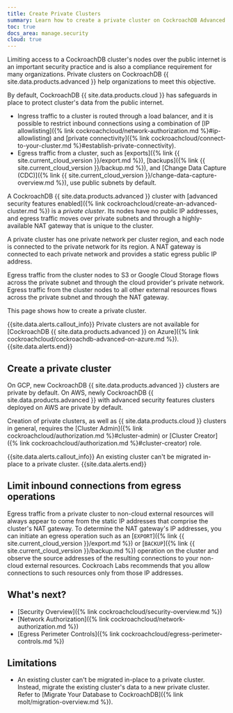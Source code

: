 ```yaml
---
title: Create Private Clusters
summary: Learn how to create a private cluster on CockroachDB Advanced. A private cluster's nodes have no public IP addresses.
toc: true
docs_area: manage.security
cloud: true
---
```


Limiting access to a CockroachDB cluster's nodes over the public internet is an important security practice and is also a compliance requirement for many organizations. Private clusters on CockroachDB {{ site.data.products.advanced }} help organizations to meet this objective.

By default, CockroachDB {{ site.data.products.cloud }} has safeguards in place to protect cluster's data from the public internet.

- Ingress traffic to a cluster is routed through a load balancer, and it is possible to restrict inbound connections using a combination of [IP allowlisting]({% link cockroachcloud/network-authorization.md %}#ip-allowlisting) and [private connectivity]({% link cockroachcloud/connect-to-your-cluster.md %}#establish-private-connectivity).
- Egress traffic from a cluster, such as [exports]({% link {{ site.current_cloud_version }}/export.md %}), [backups]({% link {{ site.current_cloud_version }}/backup.md %}), and [Change Data Capture (CDC)]({% link {{ site.current_cloud_version }}/change-data-capture-overview.md %}), use public subnets by default.

A CockroachDB {{ site.data.products.advanced }} cluster with [advanced security features enabled]({% link cockroachcloud/create-an-advanced-cluster.md %}) is a _private cluster_. Its nodes have no public IP addresses, and egress traffic moves over private subnets and through a highly-available NAT gateway that is unique to the cluster.

A private cluster has one private network per cluster region, and each node is connected to the private network for its region. A NAT gateway is connected to each private network and provides a static egress public IP address.

Egress traffic from the cluster nodes to S3 or Google Cloud Storage flows across the private subnet and through the cloud provider's private network. Egress traffic from the cluster nodes to all other external resources flows across the private subnet and through the NAT gateway.

This page shows how to create a private cluster.

{{site.data.alerts.callout_info}}
Private clusters are not available for [CockroachDB {{ site.data.products.advanced }} on Azure]({% link cockroachcloud/cockroachdb-advanced-on-azure.md %}).
{{site.data.alerts.end}}

## Create a private cluster

On GCP, new CockroachDB {{ site.data.products.advanced }} clusters are private by default.
On AWS, newly CockroachDB {{ site.data.products.advanced }} with advanced security features clusters deployed on AWS are private by default.

Creation of private clusters, as well as {{ site.data.products.cloud }} clusters in general, requires the [Cluster Admin]({% link cockroachcloud/authorization.md %}#cluster-admin) or [Cluster Creator]({% link cockroachcloud/authorization.md %}#cluster-creator) role.

{{site.data.alerts.callout_info}}
An existing cluster can't be migrated in-place to a private cluster.
{{site.data.alerts.end}}

## Limit inbound connections from egress operations

Egress traffic from a private cluster to non-cloud external resources will always appear to come from the static IP addresses that comprise the cluster's NAT gateway. To determine the NAT gateway's IP addresses, you can initiate an egress operation such as an [`EXPORT`]({% link {{ site.current_cloud_version }}/export.md %}) or [`BACKUP`]({% link {{ site.current_cloud_version }}/backup.md %}) operation on the cluster and observe the source addresses of the resulting connections to your non-cloud external resources. Cockroach Labs recommends that you allow connections to such resources only from those IP addresses.

## What's next?

- [Security Overview]({% link cockroachcloud/security-overview.md %})
- [Network Authorization]({% link cockroachcloud/network-authorization.md %})
- [Egress Perimeter Controls]({% link cockroachcloud/egress-perimeter-controls.md %})

## Limitations

- An existing cluster can't be migrated in-place to a private cluster. Instead, migrate the existing cluster's data to a new private cluster. Refer to [Migrate Your Database to CockroachDB]({% link molt/migration-overview.md %}).
